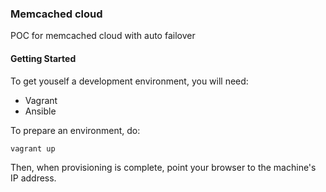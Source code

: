 ### Memcached cloud
POC for memcached cloud with auto failover

#### Getting Started

To get youself a development environment, you will need:

- Vagrant
- Ansible

To prepare an environment, do:

```sh
vagrant up
```

Then, when provisioning is complete, point your browser to the machine's IP address.
